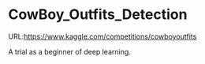 # CowBoy_Outfits_Detection
 
 URL:https://www.kaggle.com/competitions/cowboyoutfits

 A trial as a beginner of deep learning.
